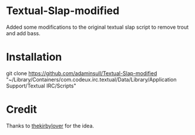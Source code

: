Textual-Slap-modified
=====================

Added some modifications to the original textual slap script to remove trout and add bass. 

Installation
=====================

git clone https://github.com/adaminsull/Textual-Slap-modified "~/Library/Containers/com.codeux.irc.textual/Data/Library/Application Support/Textual IRC/Scripts"

Credit
=====================
Thanks to [thekirbylover](http://adam.hbang.ws) for the idea. 
